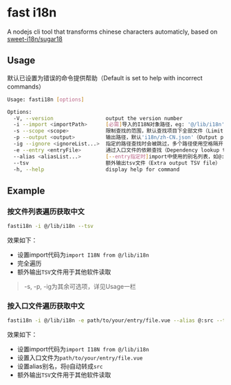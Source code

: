 # fast i18n

A nodejs cli tool that transforms chinese characters automaticly, based on [sweet-i18n/sugar18](https://github.com/wood3n/sweet-i18n/tree/master/packages/sugar18)

## Usage

默认已设置为错误的命令提供帮助（Default is set to help with incorrect commands）

```bash
Usage: fasti18n [options]

Options:
  -V, --version                 output the version number
  -i --import <importPath>      [必需]导入的I18N对象路径，eg: '@/lib/i18n'，会自动生成 'import I18N from @/lib/i18n'（[required] the imported I18N object path, eg: '@/lib/i18n', will automatically generate 'import I18N from @/lib/i18n'）
  -s --scope <scope>            限制查找的范围，默认查找项目下全部文件（Limit the search scope, and search all files under the project by default）
  -p --output <output>          输出路径，默认'i18n/zh-CN.json'（Output path, default 'i18n/zh-CN.json'）
  -ig --ignore <ignoreList...>  指定的路径查找时会被跳过，多个路径使用空格隔开（The specified path will be skipped when searching, and multiple paths are separated by spaces）
  -e --entry <entryFile>        通过入口文件的依赖查找（Dependency lookup through entry files）
  --alias <aliasList...>        [--entry指定时]import中使用的别名列表，如@:src标识用@代替src路径（['--entry' required]Alias list used in import, such as '@:src' uses '@' instead of 'src' path）
  --tsv                         额外输出tsv文件（Extra output TSV file）
  -h, --help                    display help for command
```

## Example

### 按文件列表遍历获取中文

```bash
fasti18n -i @/lib/i18n --tsv
```

效果如下：

- 设置import代码为`import I18N from @/lib/i18n`
- 完全遍历
- 额外输出`TSV`文件用于其他软件读取

> -s, -p, -ig为其余可选项，详见Usage一栏

### 按入口文件遍历获取中文

```bash
fasti18n -i @/lib/i18n -e path/to/your/entry/file.vue --alias @:src --tsv
```

效果如下：

- 设置import代码为`import I18N from @/lib/i18n`
- 设置入口文件为`path/to/your/entry/file.vue`
- 设置alias别名，将`@`自动转成`src`
- 额外输出`TSV`文件用于其他软件读取